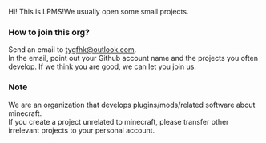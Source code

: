Hi! This is LPMS!We usually open some small projects.
### How to join this org?  
Send an email to tygfhk@outlook.com.  
In the email, point out your Github account name and the projects you often develop. If we think you are good, we can let you join us.  
### Note
We are an organization that develops plugins/mods/related software about minecraft.  
If you create a project unrelated to minecraft, please transfer other irrelevant projects to your personal account.

